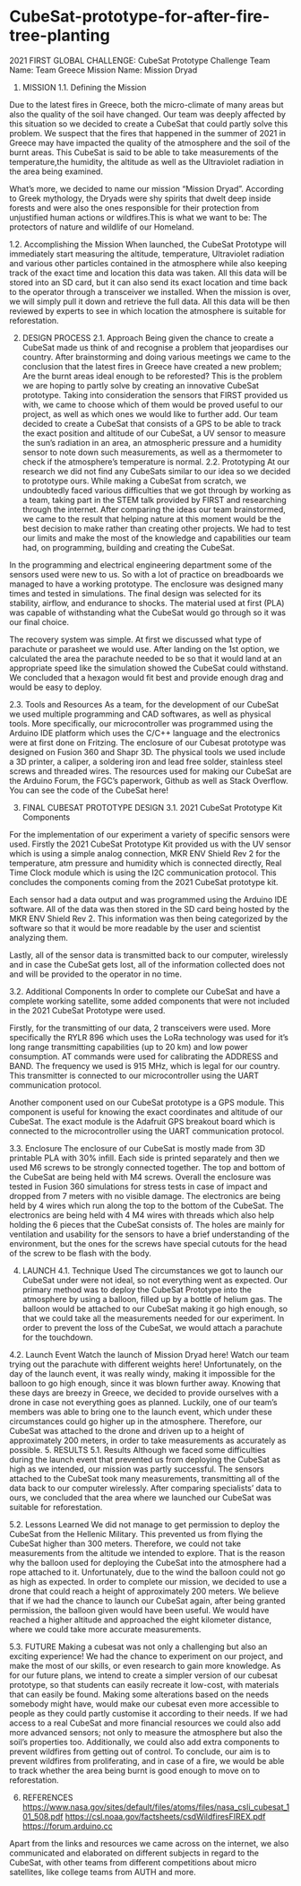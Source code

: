 # CubeSat-prototype-for-after-fire-tree-planting

2021 FIRST GLOBAL CHALLENGE: CubeSat Prototype Challenge
Team Name: Team Greece
Mission Name: Mission Dryad

1. MISSION
1.1. Defining the Mission

Due to the latest fires in Greece, both the micro-climate of many areas but also the quality of the soil have changed. Our team was deeply affected by this situation so we decided to create a CubeSat that could partly solve this problem. We suspect that the fires that happened in the summer of 2021 in Greece may have impacted the quality of the atmosphere and the soil of the burnt areas. This CubeSat is said to be able to take measurements of the temperature,the humidity, the altitude as well as the Ultraviolet radiation in the area being examined. 

What’s more, we decided to name our mission “Mission Dryad”. According to Greek mythology, the Dryads were shy spirits that dwelt deep inside forests and were also the ones responsible for their protection from unjustified human actions or wildfires.This is what we want to be: The protectors of nature and wildlife of our Homeland.

1.2. Accomplishing the Mission
When launched, the CubeSat Prototype will immediately start measuring the altitude, temperature, Ultraviolet radiation and various other particles contained in the atmosphere while also keeping track of the exact time and location this data was taken. All this data will be stored into an SD card, but it can also send its exact location and time back to the operator through a transceiver we installed. When the mission is over, we will simply pull it down and retrieve the full data. All this data will be then reviewed by experts to see in which location the atmosphere is suitable for reforestation.




2. DESIGN PROCESS
2.1. Approach
Being given the chance to create a CubeSat made us think of and recognise a problem that jeopardises our country. After brainstorming and doing various meetings we came to the conclusion that the latest fires in Greece have created a new problem; Are the burnt areas ideal enough to be reforested? This is the problem we are hoping to partly solve by creating an innovative CubeSat prototype. Taking into consideration the sensors that FIRST provided us with, we came to choose which of them would be proved useful to our project, as well as which ones we would like to further add. Our team decided to create a CubeSat that consists of a GPS to be able to track the exact position and altitude of our CubeSat, a UV sensor to measure the sun’s radiation in an area, an atmospheric pressure and a humidity sensor to note down such measurements, as well as a thermometer to check if the atmosphere’s temperature is normal. 
2.2. Prototyping
At our research we did not find any CubeSats similar to our idea so we decided to prototype ours. While making a CubeSat from scratch, we undoubtedly faced various difficulties that we got through by working as a team, taking part in the STEM talk provided by FIRST and researching through the internet. After comparing the ideas our team brainstormed, we came to the result that helping nature at this moment would be the best decision to make rather than creating other projects. We had to test our limits and make the most of the knowledge and capabilities our team had, on programming, building and creating the CubeSat.

In the programming and electrical engineering department some of the sensors used were new to us. So with a lot of practice on breadboards we managed to have a working prototype. The enclosure was designed many times and tested in simulations. The final design was selected for its stability, airflow, and endurance to shocks. The material used at first (PLA) was capable of withstanding what the CubeSat would go through so it was our final choice. 

The recovery system was simple. At first we discussed what type of parachute or parasheet we would use. After landing on the 1st option, we calculated the area the parachute needed to be so that it would land at an appropriate speed like the simulation showed the CubeSat could withstand. We concluded that a hexagon would fit best and provide enough drag and would be easy to deploy. 

2.3. Tools and Resources
As a team, for the development of our CubeSat we used multiple programming and CAD softwares, as well as physical tools. More specifically, our microcontroller was programmed using the Arduino IDE platform which uses the C/C++ language and the electronics were at first done on Fritzing. The enclosure of our Cubesat prototype was designed on Fusion 360 and Shapr 3D. The physical tools we used include a 3D 
printer, a caliper, a soldering iron and lead free solder, stainless steel screws and threaded wires. The resources used for making our CubeSat are the Arduino Forum, the FGC’s paperwork, Github as well as Stack Overflow. 
You can see the code of the CubeSat here!


3. FINAL CUBESAT PROTOTYPE DESIGN
3.1. 2021 CubeSat Prototype Kit Components

For the implementation of our experiment a variety of specific sensors were used. Firstly the 2021 CubeSat Prototype Kit provided us with the UV sensor which is using a simple analog connection, MKR ENV Shield Rev 2 for the temperature, atm pressure  and humidity which is connected directly, Real Time Clock module which is using the I2C communication protocol. This concludes the components coming from the 2021 CubeSat prototype kit. 

Each sensor had a data output and was programmed using the Arduino IDE software. All of the data was then stored in the SD card being hosted by the MKR ENV Shield Rev 2. This information was then being categorized by the software so that it would be more readable by the user and scientist analyzing them. 

Lastly, all of the sensor data is transmitted back to our computer, wirelessly and in case the CubeSat gets lost, all of the information collected does not and will be provided to the operator in no time.

3.2. Additional Components
In order to complete our CubeSat and have a complete working satellite, some added components that were not included in the 2021 CubeSat Prototype were used. 

Firstly, for the transmitting of our data, 2 transceivers were used. More specifically the RYLR 896 which uses the LoRa technology was used for it’s long range transmitting capabilities (up to 20 km) and low power consumption. AT commands were used for calibrating the ADDRESS and BAND. The frequency we used is 915 MHz, which is legal for our country. This transmitter is connected to our microcontroller using the UART communication protocol.

Another component used on our CubeSat prototype is a GPS module. This component is useful for knowing the exact coordinates and altitude of our CubeSat. The exact module is the Adafruit GPS breakout board which is connected to the microcontroller using the UART communication protocol.


3.3. Enclosure
The enclosure of our CubeSat is mostly made from 3D printable PLA with 30% infill. Each side is printed separately and then we used M6 screws to be strongly connected together. The top and bottom of the CubeSat are being held with M4 screws. Overall the enclosure was tested in Fusion 360 simulations for stress tests in case of impact and dropped from 7 meters with no visible damage. The electronics are being held by 4 wires which run along the top to the bottom of the CubeSat. The electronics are being held with 4 M4 wires with threads which also help holding the 6 pieces that the CubeSat consists of. The holes are mainly for ventilation and usability for the sensors to have a brief understanding of the environment, but the ones for the screws have special cutouts for the head of the screw to be flash with the body.  


4. LAUNCH
4.1. Technique Used
The circumstances we got to launch our CubeSat under were not ideal, so not everything went as expected. Our primary method was to deploy the CubeSat Prototype into the atmosphere by using a balloon, filled up by a bottle of helium gas. The balloon would be attached to our CubeSat making it go high enough, so that we could take all the measurements needed for our experiment. In order to prevent the loss of the CubeSat, we would attach a parachute for the touchdown.

4.2. Launch Event
Watch the launch of Mission Dryad here!
Watch our team trying out the parachute with different weights here!
Unfortunately, on the day of the launch event, it was really windy, making it impossible for the balloon to go high enough, since it was blown further away. Knowing that these days are breezy in Greece, we decided to provide ourselves with a drone in case not everything goes as planned. Luckily, one of our team’s members was able to bring one to the launch event, which under these circumstances could go higher up in the atmosphere. Therefore, our CubeSat was attached to the drone and driven up to a height of approximately 200 meters, in order to take measurements as accurately as possible. 
5. RESULTS
5.1. Results
Although we faced some difficulties during the launch event that prevented us from deploying the CubeSat as high as we intended, our mission was partly successful. The sensors attached to the CubeSat took many measurements, transmitting all of the data back to our computer wirelessly. After comparing specialists’ data to ours, we concluded that the area where we launched our CubeSat was suitable for reforestation.

5.2. Lessons Learned
We did not manage to get permission to deploy the CubeSat from the Hellenic Military. This prevented us from flying the CubeSat higher than 300 meters. Therefore, we could not take measurements from the altitude we intended to explore. That is the reason why the balloon used for deploying the CubeSat into the atmosphere had a rope attached to it. Unfortunately, due to the wind the balloon could not go as high as expected. In order to complete our mission, we decided to use a drone that could reach a height of approximately 200 meters. We believe that if we had the chance to launch our CubeSat again, after being granted permission, the balloon given would have been useful. We would have reached a higher altitude and approached the eight kilometer distance, where we could take more accurate measurements. 

5.3. FUTURE
Making a cubesat was not only a challenging but also an exciting experience! We had the chance to experiment on our project, and make the most of our skills, or even research to gain more knowledge. As for our future plans, we intend to create a simpler version of our cubesat prototype, so that students can easily recreate it low-cost, with materials that can easily be found. Making some alterations based on the needs somebody might have, would make our cubesat even more accessible to people as they could partly customise it according to their needs. If we had access to a real CubeSat and more financial resources we could also add more advanced sensors; not only to measure the atmosphere but also the soil’s properties too. Additionally, we could also add extra components to prevent wildfires from getting out of control. To conclude, our aim is to prevent wildfires from proliferating, and in case of a fire, we would be able to track whether the area being burnt is good enough to move on to reforestation.

6. REFERENCES
https://www.nasa.gov/sites/default/files/atoms/files/nasa_csli_cubesat_101_508.pdf 
https://csl.noaa.gov/factsheets/csdWildfiresFIREX.pdf
https://forum.arduino.cc

Apart from the links and resources we came across on the internet, we also communicated and elaborated on different subjects in regard to the CubeSat, with other teams from different competitions about micro satellites, like college teams from AUTH and more. 
